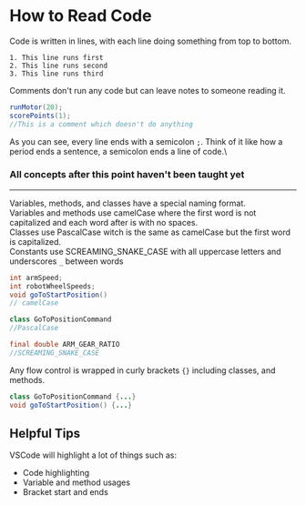 # How to Read Code

Code is written in lines, with each line doing something from top to bottom.
```
1. This line runs first
2. This line runs second
3. This line runs third
```

Comments don't run any code but can leave notes to someone reading it.
```java
runMotor(20);
scorePoints(1);
//This is a comment which doesn't do anything
```

As you can see, every line ends with a semicolon `;`.  Think of it like how a period ends a sentence, a semicolon ends a line of code.\

### All concepts after this point haven't been taught yet

---

Variables, methods, and classes have a special naming format.\
Variables and methods use camelCase where the first word is not capitalized and each word after is with no spaces.\
Classes use PascalCase witch is the same as camelCase but the first word is capitalized.\
Constants use SCREAMING_SNAKE_CASE with all uppercase letters and underscores `_` between words

```java
int armSpeed;
int robotWheelSpeeds;
void goToStartPosition()
// camelCase

class GoToPositionCommand
//PascalCase

final double ARM_GEAR_RATIO
//SCREAMING_SNAKE_CASE
```

Any flow control is wrapped in curly brackets `{}` including classes, and methods.

```java
class GoToPositionCommand {...}
void goToStartPosition() {...}
```
Helpful Tips
---
VSCode will highlight a lot of things such as:
- Code highlighting
- Variable and method usages
- Bracket start and ends
